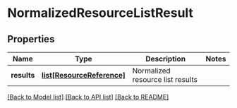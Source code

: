 # NormalizedResourceListResult

## Properties
Name | Type | Description | Notes
------------ | ------------- | ------------- | -------------
**results** | [**list[ResourceReference]**](ResourceReference.md) | Normalized resource list results | 

[[Back to Model list]](../README.md#documentation-for-models) [[Back to API list]](../README.md#documentation-for-api-endpoints) [[Back to README]](../README.md)

